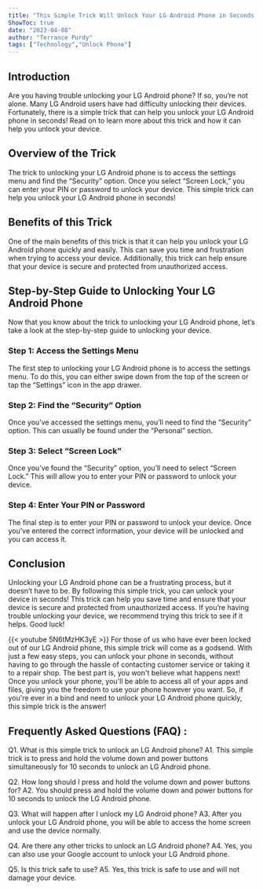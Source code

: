 ```yaml
---
title: "This Simple Trick Will Unlock Your LG Android Phone in Seconds - You Won't Believe What Happens Next!"
ShowToc: true 
date: "2023-04-08"
author: "Terrance Purdy" 
tags: ["Technology","Unlock Phone"]
---
```

## Introduction
Are you having trouble unlocking your LG Android phone? If so, you’re not alone. Many LG Android users have had difficulty unlocking their devices. Fortunately, there is a simple trick that can help you unlock your LG Android phone in seconds! Read on to learn more about this trick and how it can help you unlock your device.

## Overview of the Trick
The trick to unlocking your LG Android phone is to access the settings menu and find the “Security” option. Once you select “Screen Lock,” you can enter your PIN or password to unlock your device. This simple trick can help you unlock your LG Android phone in seconds!

## Benefits of this Trick
One of the main benefits of this trick is that it can help you unlock your LG Android phone quickly and easily. This can save you time and frustration when trying to access your device. Additionally, this trick can help ensure that your device is secure and protected from unauthorized access.

## Step-by-Step Guide to Unlocking Your LG Android Phone
Now that you know about the trick to unlocking your LG Android phone, let’s take a look at the step-by-step guide to unlocking your device.

### Step 1: Access the Settings Menu
The first step to unlocking your LG Android phone is to access the settings menu. To do this, you can either swipe down from the top of the screen or tap the “Settings” icon in the app drawer.

### Step 2: Find the “Security” Option
Once you’ve accessed the settings menu, you’ll need to find the “Security” option. This can usually be found under the “Personal” section.

### Step 3: Select “Screen Lock”
Once you’ve found the “Security” option, you’ll need to select “Screen Lock.” This will allow you to enter your PIN or password to unlock your device.

### Step 4: Enter Your PIN or Password
The final step is to enter your PIN or password to unlock your device. Once you’ve entered the correct information, your device will be unlocked and you can access it.

## Conclusion
Unlocking your LG Android phone can be a frustrating process, but it doesn’t have to be. By following this simple trick, you can unlock your device in seconds! This trick can help you save time and ensure that your device is secure and protected from unauthorized access. If you’re having trouble unlocking your device, we recommend trying this trick to see if it helps. Good luck!

{{< youtube 5N6tMzHK3yE >}} 
For those of us who have ever been locked out of our LG Android phone, this simple trick will come as a godsend. With just a few easy steps, you can unlock your phone in seconds, without having to go through the hassle of contacting customer service or taking it to a repair shop. The best part is, you won't believe what happens next! Once you unlock your phone, you'll be able to access all of your apps and files, giving you the freedom to use your phone however you want. So, if you're ever in a bind and need to unlock your LG Android phone quickly, this simple trick is the answer!

## Frequently Asked Questions (FAQ) :
Q1. What is this simple trick to unlock an LG Android phone?
A1. This simple trick is to press and hold the volume down and power buttons simultaneously for 10 seconds to unlock an LG Android phone.

Q2. How long should I press and hold the volume down and power buttons for?
A2. You should press and hold the volume down and power buttons for 10 seconds to unlock the LG Android phone.

Q3. What will happen after I unlock my LG Android phone?
A3. After you unlock your LG Android phone, you will be able to access the home screen and use the device normally.

Q4. Are there any other tricks to unlock an LG Android phone?
A4. Yes, you can also use your Google account to unlock your LG Android phone.

Q5. Is this trick safe to use?
A5. Yes, this trick is safe to use and will not damage your device.


